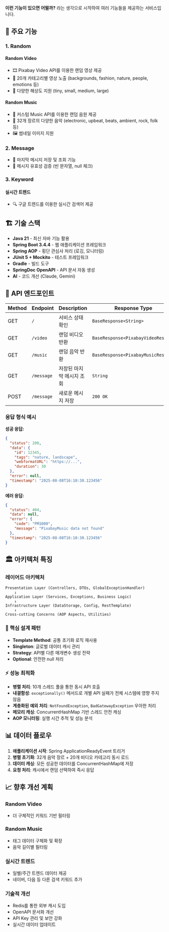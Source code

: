 **이런 기능이 있으면 어떨까?** 라는 생각으로 시작하여 여러 기능들을 제공하는 서비스입니다.

## 🚀 주요 기능

### 1. Random
#### Random Video
- 🎞️ Pixabay Video API를 이용한 랜덤 영상 제공
- 📂 20개 카테고리별 영상 노출 (backgrounds, fashion, nature, people, emotions 등)
- 📱 다양한 해상도 지원 (tiny, small, medium, large)

#### Random Music
- 🎵 커스텀 Music API를 이용한 랜덤 음원 제공
- 🎼 32개 장르의 다양한 음악 (electronic, upbeat, beats, ambient, rock, folk 등)
- 🖼️ 썸네일 이미지 지원

### 2. Message
- 💬 마지막 메시지 저장 및 조회 기능
- 📝 메시지 유효성 검증 (빈 문자열, null 체크)

### 3. Keyword
#### 실시간 트렌드
- 🔍 구글 트렌드를 이용한 실시간 검색어 제공

## 🏗️ 기술 스택

- **Java 21** - 최신 자바 기능 활용
- **Spring Boot 3.4.4** - 웹 애플리케이션 프레임워크
- **Spring AOP** - 횡단 관심사 처리 (로깅, 모니터링)
- **JUnit 5 + Mockito** - 테스트 프레임워크
- **Gradle** - 빌드 도구
- **SpringDoc OpenAPI** - API 문서 자동 생성
- **AI** - 코드 개선 (Claude, Gemini)

## 📡 API 엔드포인트

| Method | Endpoint | Description | Response Type |
|--------|----------|-------------|---------------|
| GET | `/` | 서비스 상태 확인 | `BaseResponse<String>` |
| GET | `/video` | 랜덤 비디오 반환 | `BaseResponse<PixabayVideoResult>` |  
| GET | `/music` | 랜덤 음악 반환 | `BaseResponse<PixabayMusicResult>` |
| GET | `/message` | 저장된 마지막 메시지 조회 | `String` |
| POST | `/message` | 새로운 메시지 저장 | `200 OK` |

### 응답 형식 예시

**성공 응답:**
```json
{
  "status": 200,
  "data": {
    "id": 12345,
    "tags": "nature, landscape",
    "webformatURL": "https://...",
    "duration": 30
  },
  "error": null,
  "timestamp": "2025-08-08T16:10:30.123456"
}
```

**에러 응답:**
```json
{
  "status": 404,
  "data": null,
  "error": {
    "code": "PM1000",
    "message": "PixabayMusic data not found"
  },
  "timestamp": "2025-08-08T16:10:30.123456"
}
```

## 🏛️ 아키텍처 특징

### 레이어드 아키텍처
```
Presentation Layer (Controllers, DTOs, GlobalExceptionHandler)
    ↓
Application Layer (Services, Exceptions, Business Logic)
    ↓  
Infrastructure Layer (DataStorage, Config, RestTemplate)
    ↓
Cross-cutting Concerns (AOP Aspects, Utilities)
```

### 🔧 핵심 설계 패턴
- **Template Method**: 공통 초기화 로직 재사용
- **Singleton**: 글로벌 데이터 캐시 관리
- **Strategy**: API별 다른 매개변수 생성 전략
- **Optional**: 안전한 null 처리

### ⚡ 성능 최적화
- **병렬 처리**: 10개 스레드 풀을 통한 동시 API 호출
- **내결함성**: `exceptionally()` 메서드로 개별 API 실패가 전체 시스템에 영향 주지 않음
- **계층화된 예외 처리**: `NotFoundException`, `BadGatewayException` 우아한 처리
- **메모리 캐싱**: ConcurrentHashMap 기반 스레드 안전 캐싱
- **AOP 모니터링**: 실행 시간 추적 및 성능 분석

## 📊 데이터 플로우

1. **애플리케이션 시작**: Spring ApplicationReadyEvent 트리거
2. **병렬 초기화**: 32개 음악 장르 + 20개 비디오 카테고리 동시 로드
3. **데이터 캐싱**: 모든 성공한 데이터를 ConcurrentHashMap에 저장
4. **요청 처리**: 캐시에서 랜덤 선택하여 즉시 응답

## 📈 향후 개선 계획

### Random Video
- 더 구체적인 키워드 기반 필터링

### Random Music
- 태그 데이터 구체화 및 확장
- 음악 길이별 필터링

### 실시간 트렌드
- 일별/주간 트렌드 데이터 제공
- 네이버, 다음 등 다른 검색 키워드 추가

### 기술적 개선
- Redis를 통한 외부 캐시 도입
- OpenAPI 문서화 개선
- API Key 관리 및 보안 강화
- 실시간 데이터 업데이트